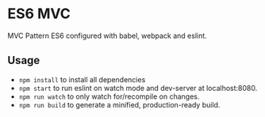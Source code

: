 # ES6 MVC
MVC Pattern ES6 configured with babel, webpack and eslint.

## Usage

* `npm install` to install all dependencies
* `npm start` to run eslint on watch mode and dev-server at localhost:8080.
* `npm run watch` to only watch for/recompile on changes.
* `npm run build` to generate a minified, production-ready build.
